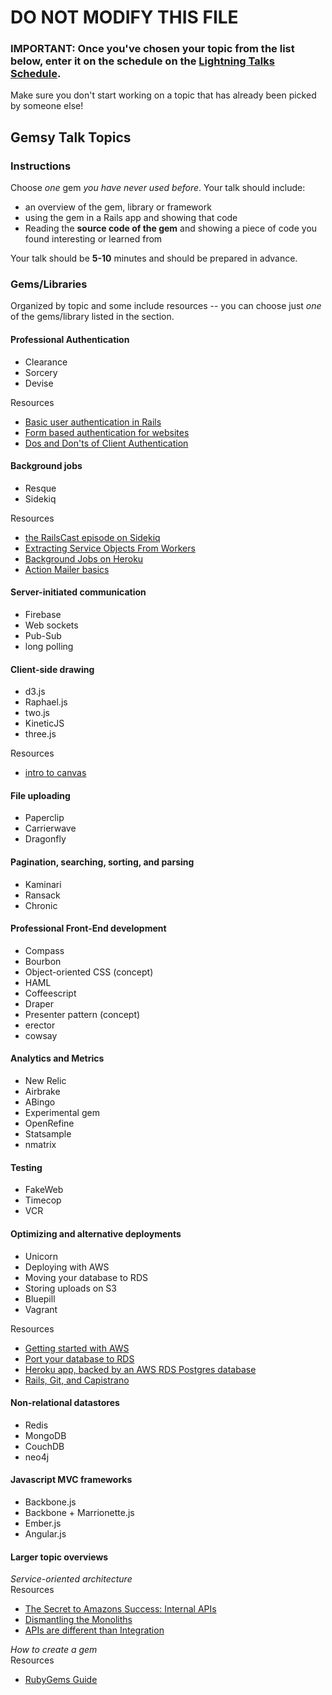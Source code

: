 # DO NOT MODIFY THIS FILE

### IMPORTANT: Once you've chosen your topic from the list below, enter it on the schedule on the [Lightning Talks Schedule](./lightning-talks-schedule.md).

Make sure you don't start working on a topic that has already been picked by someone else!

## Gemsy Talk Topics

### Instructions

Choose *one* gem *you have never used before*.  Your talk should include:
- an overview of the gem, library or framework
- using the gem in a Rails app and showing that code
- Reading the **source code of the gem** and showing a piece of code you found interesting or learned from

Your talk should be **5-10** minutes and should be prepared in
advance.

### Gems/Libraries
Organized by topic and some include resources -- you can choose just *one* of the gems/library listed in the section.

#### Professional Authentication
* Clearance
* Sorcery
* Devise

Resources
- [Basic user authentication in Rails](http://nycda.com/blog/basic-user-authentication-model-in-rails-4/)
- [Form based authentication for websites](http://stackoverflow.com/questions/549/the-definitive-guide-to-form-based-website-authentication)
- [Dos and Don'ts of Client Authentication](https://pdos.csail.mit.edu/papers/webauth:sec10.pdf)

#### Background jobs
* Resque
* Sidekiq

Resources
- [the RailsCast episode on Sidekiq](http://railscasts.com/episodes/366-sidekiq)
- [Extracting Service Objects From Workers](http://blog.carbonfive.com/2014/04/22/extracting-service-objects-workers/)
- [Background Jobs on Heroku](https://devcenter.heroku.com/articles/background-jobs-queueing)
- [Action Mailer basics](http://guides.rubyonrails.org/action_mailer_basics.html)


#### Server-initiated communication
* Firebase
* Web sockets
* Pub-Sub
* long polling

#### Client-side drawing

- d3.js
- Raphael.js
- two.js
- KineticJS
- three.js

Resources
 - [intro to canvas](http://diveintohtml5.info/canvas.html)


#### File uploading

* Paperclip
* Carrierwave
* Dragonfly


#### Pagination, searching, sorting, and parsing

* Kaminari
* Ransack
* Chronic

#### Professional Front-End development

* Compass
* Bourbon
* Object-oriented CSS (concept)
* HAML
* Coffeescript
* Draper
* Presenter pattern (concept)
* erector
* cowsay

#### Analytics and Metrics

* New Relic
* Airbrake
* ABingo
* Experimental gem
* OpenRefine
* Statsample
* nmatrix


#### Testing

* FakeWeb
* Timecop
* VCR


#### Optimizing and alternative deployments

* Unicorn
* Deploying with AWS
* Moving your database to RDS
* Storing uploads on S3
* Bluepill
* Vagrant


Resources
  - [Getting started with AWS](http://aws.amazon.com/documentation/gettingstarted/)
  - [Port your database to RDS](http://fabscode.tumblr.com/post/68519603807/port-your-heroku-database-to-aws)
  - [Heroku app, backed by an AWS RDS Postgres database](http://www.reinteractive.net/posts/128-heroku-app-backed-by-an-aws-rds-postgres-database)
  - [Rails, Git, and Capistrano](http://robmclarty.com/blog/how-to-deploy-a-rails-4-app-with-git-and-capistrano)


#### Non-relational datastores

* Redis
* MongoDB
* CouchDB
* neo4j

#### Javascript MVC frameworks

* Backbone.js
* Backbone + Marrionette.js
* Ember.js
* Angular.js


#### Larger topic overviews

*Service-oriented architecture*<br>
Resources
   - [The Secret to Amazons Success: Internal APIs](http://apievangelist.com/2012/01/12/the-secret-to-amazons-success-internal-apis/)
   - [Dismantling the Monoliths](https://engineering.groupon.com/2013/misc/i-tier-dismantling-the-monoliths/)
   - [APIs are different than Integration](http://pages.apigee.com/rs/apigee/images/APIs-not-integration-ebook-05-2014.pdf)

*How to create a gem*<br>
Resources
* [RubyGems Guide](http://guides.rubygems.org/)
